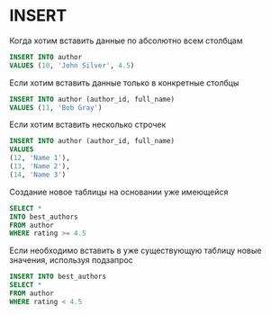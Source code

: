 # INSERT

Когда хотим вставить данные по абсолютно всем столбцам
```sql
INSERT INTO author
VALUES (10, 'John Silver', 4.5)
```

Если хотим вставить данные только в конкретные столбцы
```sql
INSERT INTO author (author_id, full_name)
VALUES (11, 'Bob Gray')
```

Если хотим вставить несколько строчек
```sql
INSERT INTO author (author_id, full_name)
VALUES
(12, 'Name 1'),
(13, 'Name 2'),
(14, 'Name 3')
```

Создание новое таблицы на основании уже имеющейся
```sql
SELECT *
INTO best_authors
FROM author
WHERE rating >= 4.5
```

Если необходимо вставить в уже существующую таблицу новые значения, используя подзапрос
```sql
INSERT INTO best_authors
SELECT *
FROM author
WHERE rating < 4.5
```
